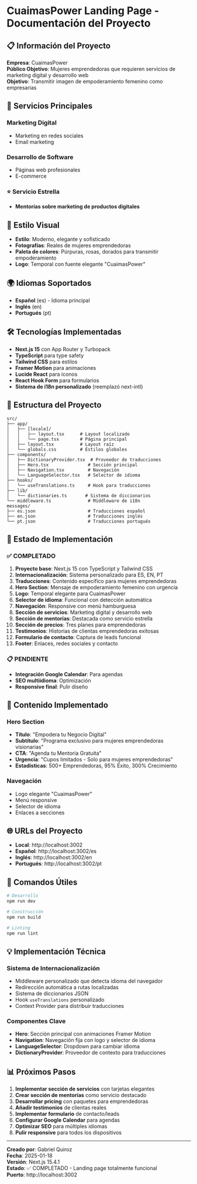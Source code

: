 # CuaimasPower Landing Page - Documentación del Proyecto

## 📋 Información del Proyecto

**Empresa**: CuaimasPower  
**Público Objetivo**: Mujeres emprendedoras que requieren servicios de marketing digital y desarrollo web  
**Objetivo**: Transmitir imagen de empoderamiento femenino como empresarias  

## 🎯 Servicios Principales

### Marketing Digital
- Marketing en redes sociales
- Email marketing

### Desarrollo de Software
- Páginas web profesionales
- E-commerce

### ⭐ Servicio Estrella
- **Mentorías sobre marketing de productos digitales**

## 🎨 Estilo Visual

- **Estilo**: Moderno, elegante y sofisticado
- **Fotografías**: Reales de mujeres emprendedoras
- **Paleta de colores**: Púrpuras, rosas, dorados para transmitir empoderamiento
- **Logo**: Temporal con fuente elegante "CuaimasPower"

## 🌍 Idiomas Soportados

- **Español** (es) - Idioma principal
- **Inglés** (en)
- **Portugués** (pt)

## 🛠️ Tecnologías Implementadas

- **Next.js 15** con App Router y Turbopack
- **TypeScript** para type safety
- **Tailwind CSS** para estilos
- **Framer Motion** para animaciones
- **Lucide React** para iconos
- **React Hook Form** para formularios
- **Sistema de i18n personalizado** (reemplazó next-intl)

## 📁 Estructura del Proyecto

```
src/
├── app/
│   ├── [locale]/
│   │   ├── layout.tsx      # Layout localizado
│   │   └── page.tsx        # Página principal
│   ├── layout.tsx          # Layout raíz
│   └── globals.css         # Estilos globales
├── components/
│   ├── DictionaryProvider.tsx  # Proveedor de traducciones
│   ├── Hero.tsx               # Sección principal
│   ├── Navigation.tsx         # Navegación
│   └── LanguageSelector.tsx   # Selector de idioma
├── hooks/
│   └── useTranslations.ts     # Hook para traducciones
├── lib/
│   └── dictionaries.ts       # Sistema de diccionarios
└── middleware.ts              # Middleware de i18n
messages/
├── es.json                    # Traducciones español
├── en.json                    # Traducciones inglés
└── pt.json                    # Traducciones portugués
```

## 🚀 Estado de Implementación

### ✅ COMPLETADO
1. **Proyecto base**: Next.js 15 con TypeScript y Tailwind CSS
2. **Internacionalización**: Sistema personalizado para ES, EN, PT
3. **Traducciones**: Contenido específico para mujeres emprendedoras
4. **Hero Section**: Mensaje de empoderamiento femenino con urgencia
5. **Logo**: Temporal elegante para CuaimasPower
6. **Selector de idioma**: Funcional con detección automática
7. **Navegación**: Responsive con menú hamburguesa
8. **Sección de servicios**: Marketing digital y desarrollo web
9. **Sección de mentorías**: Destacada como servicio estrella
10. **Sección de precios**: Tres planes para emprendedoras
11. **Testimonios**: Historias de clientas emprendedoras exitosas
12. **Formulario de contacto**: Captura de leads funcional
13. **Footer**: Enlaces, redes sociales y contacto

### 📋 PENDIENTE
- **Integración Google Calendar**: Para agendas
- **SEO multiidioma**: Optimización
- **Responsive final**: Pulir diseño

## 📝 Contenido Implementado

### Hero Section
- **Título**: "Empodera tu Negocio Digital"
- **Subtítulo**: "Programa exclusivo para mujeres emprendedoras visionarias"
- **CTA**: "Agenda tu Mentoría Gratuita"
- **Urgencia**: "Cupos limitados - Solo para mujeres emprendedoras"
- **Estadísticas**: 500+ Emprendedoras, 95% Éxito, 300% Crecimiento

### Navegación
- Logo elegante "CuaimasPower"
- Menú responsive
- Selector de idioma
- Enlaces a secciones

## 🌐 URLs del Proyecto

- **Local**: http://localhost:3002
- **Español**: http://localhost:3002/es
- **Inglés**: http://localhost:3002/en
- **Portugués**: http://localhost:3002/pt

## 🔧 Comandos Útiles

```bash
# Desarrollo
npm run dev

# Construcción
npm run build

# Linting
npm run lint
```

## 💡 Implementación Técnica

### Sistema de Internacionalización
- Middleware personalizado que detecta idioma del navegador
- Redirección automática a rutas localizadas
- Sistema de diccionarios JSON
- Hook `useTranslations` personalizado
- Context Provider para distribuir traducciones

### Componentes Clave
- **Hero**: Sección principal con animaciones Framer Motion
- **Navigation**: Navegación fija con logo y selector de idioma
- **LanguageSelector**: Dropdown para cambiar idioma
- **DictionaryProvider**: Proveedor de contexto para traducciones

## 📊 Próximos Pasos

1. **Implementar sección de servicios** con tarjetas elegantes
2. **Crear sección de mentorías** como servicio destacado
3. **Desarrollar pricing** con paquetes para emprendedoras
4. **Añadir testimonios** de clientas reales
5. **Implementar formulario** de contacto/leads
6. **Configurar Google Calendar** para agendas
7. **Optimizar SEO** para múltiples idiomas
8. **Pulir responsive** para todos los dispositivos

---

**Creado por**: Gabriel Quiroz  
**Fecha**: 2025-01-18  
**Versión**: Next.js 15.4.1  
**Estado**: ✅ COMPLETADO - Landing page totalmente funcional  
**Puerto**: http://localhost:3002